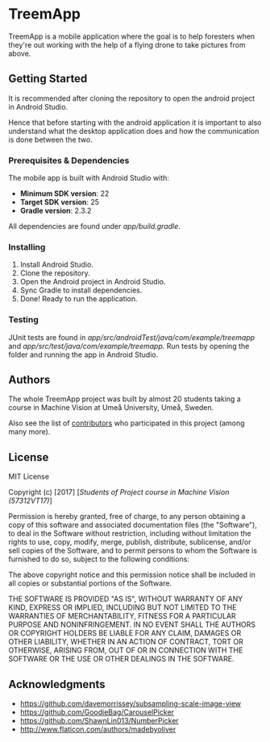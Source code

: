 # TreemApp

TreemApp is a mobile application where the goal is to help foresters when they're out working with the help of a flying drone to take pictures from above.

## Getting Started

It is recommended after cloning the repository to open the android project in Android Studio.

Hence that before starting with the android application it is important to also understand what the desktop application does and how the communication is done between the two.

### Prerequisites & Dependencies

The mobile app is built with Android Studio with:

* **Minimum SDK version**: 22
* **Target SDK version**: 25
* **Gradle version**: 2.3.2

All dependencies are found under *app/build.gradle*.

### Installing

1. Install Android Studio.
2. Clone the repository.
3. Open the Android project in Android Studio.
4. Sync Gradle to install dependencies.
5. Done! Ready to run the application.

### Testing

JUnit tests are found in *app/src/androidTest/java/com/example/treemapp* and *app/src/test/java/com/example/treemapp*. Run tests by opening the folder and running the app in Android Studio.

## Authors

The whole TreemApp project was built by almost 20 students taking a course in Machine Vision at Umeå University, Umeå, Sweden.

Also see the list of [contributors](https://github.com/mattlas/Computer-Vision/graphs/contributors) who participated in this project (among many more).

## License

MIT License

Copyright (c) [2017] [*Students of Project course in Machine Vision (57312VT17)*]

Permission is hereby granted, free of charge, to any person obtaining a copy
of this software and associated documentation files (the "Software"), to deal
in the Software without restriction, including without limitation the rights
to use, copy, modify, merge, publish, distribute, sublicense, and/or sell
copies of the Software, and to permit persons to whom the Software is
furnished to do so, subject to the following conditions:

The above copyright notice and this permission notice shall be included in all
copies or substantial portions of the Software.

THE SOFTWARE IS PROVIDED "AS IS", WITHOUT WARRANTY OF ANY KIND, EXPRESS OR
IMPLIED, INCLUDING BUT NOT LIMITED TO THE WARRANTIES OF MERCHANTABILITY,
FITNESS FOR A PARTICULAR PURPOSE AND NONINFRINGEMENT. IN NO EVENT SHALL THE
AUTHORS OR COPYRIGHT HOLDERS BE LIABLE FOR ANY CLAIM, DAMAGES OR OTHER
LIABILITY, WHETHER IN AN ACTION OF CONTRACT, TORT OR OTHERWISE, ARISING FROM,
OUT OF OR IN CONNECTION WITH THE SOFTWARE OR THE USE OR OTHER DEALINGS IN THE
SOFTWARE.

## Acknowledgments

* https://github.com/davemorrissey/subsampling-scale-image-view
* https://github.com/GoodieBag/CarouselPicker
* https://github.com/ShawnLin013/NumberPicker
* http://www.flaticon.com/authors/madebyoliver


